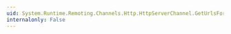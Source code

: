 ```yaml
---
uid: System.Runtime.Remoting.Channels.Http.HttpServerChannel.GetUrlsForUri(System.String)
internalonly: False
---
```

